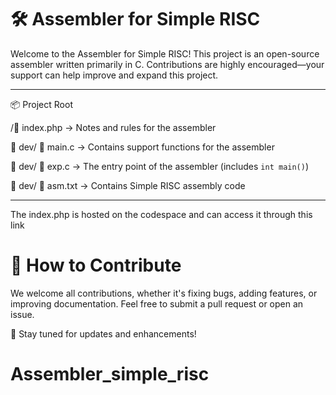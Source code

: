 # 🛠️ Assembler for Simple RISC
Welcome to the Assembler for Simple RISC! This project is an open-source assembler written primarily in C. Contributions are highly encouraged—your support can help improve and expand this project.


--------------------------------------------------------------
📦 Project Root

/📝 index.php → Notes and rules for the assembler


📂 dev/ 📝 main.c  → Contains support functions for the assembler

📂 dev/ 📝 exp.c   → The entry point of the assembler (includes `int main()`)

📂 dev/ 📝 asm.txt  → Contains Simple RISC assembly code

--------------------------------------------------------------

The index.php is hosted on the codespace and can access it through this link


# 🚀 How to Contribute
We welcome all contributions, whether it's fixing bugs, adding features, or improving documentation. Feel free to submit a pull request or open an issue.

📌 Stay tuned for updates and enhancements!

# Assembler_simple_risc
